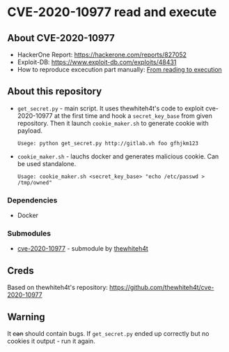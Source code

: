 # CVE-2020-10977 read and execute

## About CVE-2020-10977

- HackerOne Report: https://hackerone.com/reports/827052
- Exploit-DB: https://www.exploit-db.com/exploits/48431
- How to reproduce excecution part manually: [From reading to execution](from-reading-to-execution.md) 

## About this repository

- `get_secret.py` - main script. It uses thewhiteh4t's code to exploit cve-2020-10977 at the first time and hook a `secret_key_base` from given repository. Then it launch `cookie_maker.sh` to generate cookie with payload.

      Usege: python get_secret.py http://gitlab.vh foo gfhjkm123

- `cookie_maker.sh` - lauchs docker and generates malicious cookie. Can be used standalone.

      Usage: cookie_maker.sh <secret_key_base> "echo /etc/passwd > /tmp/owned"

### Dependencies

- Docker

### Submodules

- [cve-2020-10977](cve-2020-10977/cve_2020_10977.py) - submodule by [thewhiteh4t](https://github.com/thewhiteh4t/cve-2020-10977)

## Creds

Based on thewhiteh4t's repository: https://github.com/thewhiteh4t/cve-2020-10977

## Warning

It ~~can~~ should contain bugs. If `get_secret.py` ended up correctly but no cookies it output - run it again.